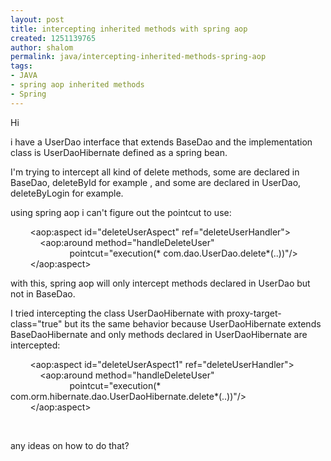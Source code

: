 ```yaml
---
layout: post
title: intercepting inherited methods with spring aop
created: 1251139765
author: shalom
permalink: java/intercepting-inherited-methods-spring-aop
tags:
- JAVA
- spring aop inherited methods
- Spring
---
```

<p>Hi</p>
<p>i have a UserDao interface that extends BaseDao and the implementation class is UserDaoHibernate defined as a spring bean.</p>
<p>I'm trying to intercept all kind of delete methods, some are declared in BaseDao, deleteById for example , and some are declared in UserDao, deleteByLogin for example.</p>
<p>using spring aop i can't figure out the pointcut to use:</p>
<p>&nbsp;&nbsp;&nbsp;&nbsp;&nbsp;&nbsp;&nbsp; &lt;aop:aspect id=&quot;deleteUserAspect&quot; ref=&quot;deleteUserHandler&quot;&gt;<br />
&nbsp;&nbsp;&nbsp;&nbsp;&nbsp;&nbsp;&nbsp;&nbsp;&nbsp;&nbsp;&nbsp; &lt;aop:around method=&quot;handleDeleteUser&quot;<br />
&nbsp;&nbsp;&nbsp;&nbsp;&nbsp;&nbsp;&nbsp;&nbsp;&nbsp;&nbsp;&nbsp;&nbsp;&nbsp;&nbsp;&nbsp;&nbsp;&nbsp;&nbsp;&nbsp;&nbsp;&nbsp;&nbsp;&nbsp; pointcut=&quot;execution(* com.dao.UserDao.delete*(..))&quot;/&gt;<br />
&nbsp;&nbsp;&nbsp;&nbsp;&nbsp;&nbsp;&nbsp; &lt;/aop:aspect&gt;</p>
<p>with this, spring aop will only intercept methods declared in UserDao but not in BaseDao.</p>
<p>I tried intercepting the class UserDaoHibernate with proxy-target-class=&quot;true&quot; but its the same behavior because UserDaoHibernate extends BaseDaoHibernate and only methods declared in UserDaoHibernate are intercepted:</p>
<p>&nbsp;&nbsp;&nbsp;&nbsp;&nbsp;&nbsp;&nbsp; &lt;aop:aspect id=&quot;deleteUserAspect1&quot; ref=&quot;deleteUserHandler&quot;&gt;<br />
&nbsp;&nbsp;&nbsp;&nbsp;&nbsp;&nbsp;&nbsp;&nbsp;&nbsp;&nbsp;&nbsp; &lt;aop:around method=&quot;handleDeleteUser&quot;<br />
&nbsp;&nbsp;&nbsp;&nbsp;&nbsp;&nbsp;&nbsp;&nbsp;&nbsp;&nbsp;&nbsp;&nbsp;&nbsp;&nbsp;&nbsp;&nbsp;&nbsp;&nbsp;&nbsp;&nbsp;&nbsp;&nbsp;&nbsp; pointcut=&quot;execution(* com.orm.hibernate.dao.UserDaoHibernate.delete*(..))&quot;/&gt;<br />
&nbsp;&nbsp;&nbsp;&nbsp;&nbsp;&nbsp;&nbsp; &lt;/aop:aspect&gt;</p>
<p>&nbsp;</p>
<p>any ideas on how to do that?<br />
<br />
&nbsp;</p>
